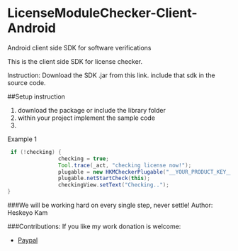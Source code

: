 LicenseModuleChecker-Client-Android
===================================

Android client side SDK for software verifications

This is the client side SDK for license checker. 

Instruction:
Download the SDK .jar from this link.
include that sdk in the source code.

##Setup instruction
1. download the package or include the library folder
2. within your project implement the sample code
3. 

Example 1
```java
 if (!checking) {
                checking = true;
                Tool.trace(_act, "checking license now!");
                plugable = new HKMCheckerPlugable("__YOUR_PRODUCT_KEY__", getActivity());
                plugable.netStartCheck(this);
                checkingView.setText("Checking..");
}
```



###We will be working hard on every single step, never settle!
Author: Heskeyo Kam

###Contributions: 
If you like my work donation is welcome:
 - [Paypal](https://www.paypal.com/cgi-bin/webscr?cmd=_xclick&business=ooxfordck@gmail.com&currency_code=&amount=&return=&item_name=Donation+ocapp)
